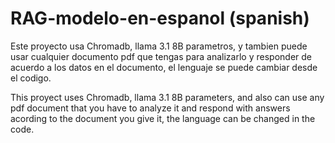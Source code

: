 # RAG-modelo-en-espanol (spanish)
Este proyecto usa Chromadb, llama 3.1 8B parametros, y tambien puede usar cualquier documento pdf que tengas para analizarlo y responder de acuerdo a los datos en el documento, el lenguaje se puede cambiar desde el codigo.

This proyect uses Chromadb, llama 3.1 8B parameters, and also can use any pdf document that you have to analyze it and respond with answers acording to the document you give it, the language can be changed in the code.
